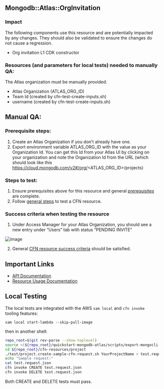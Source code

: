 ## Mongodb::Atlas::OrgInvitation

### Impact
The following components use this resource and are potentially impacted by any changes. They should also be validated to ensure the changes do not cause a regression.
- Org invitation L1 CDK constructor


### Resources (and parameters for local tests) needed to manually QA:
The Atlas organization must be manually provided.
- Atlas Organization (ATLAS_ORG_ID)
- Team Id (created by cfn-test-create-inputs.sh)
- username (created by cfn-test-create-inputs.sh)



## Manual QA:

### Prerequisite steps:
1. Create an Atlas Organization if you don’t already have one.
2. Export environment variable ATLAS_ORG_ID with the value as your Organization Id. You can get this Id from your Atlas UI 
by clicking on your organization and note the Organization Id from the URL (which should look like this https://cloud.mongodb.com/v2#/org/<ATLAS_ORG_ID>/projects)


### Steps to test:
1. Ensure prerequisites above for this resource and general [prerequisites](../../../TESTING.md.md#prerequisites) are complete.
2. Follow [general steps](../../../TESTING.md.md#steps) to test a CFN resource.

### Success criteria when testing the resource
1. Under Access Manager for your Atlas Organization, you should see a new entry under “Users” tab with status “PENDING INVITE”  

![image](https://user-images.githubusercontent.com/122359335/227275914-4af66737-fa72-49f8-8713-9d298606bc4f.png)

2. General [CFN resource success criteria](../../../TESTING.md.md#success-criteria-when-testing-the-resource) should be satisfied.

## Important Links
- [API Documentation](https://www.mongodb.com/docs/atlas/reference/api/organization-create-one-invitation/#invite-one-user-to-an-service-organization)
- [Resource Usage Documentation](https://www.mongodb.com/docs/atlas/invitations/#invitations-to-organizations-and-projects)

## Local Testing

The local tests are integrated with the AWS `sam local` and `cfn invoke` tooling features:

```
sam local start-lambda --skip-pull-image
```
then in another shell:
```bash
repo_root=$(git rev-parse --show-toplevel)
source <(${repo_root}/quickstart-mongodb-atlas/scripts/export-mongocli-config.py)
cd ${repo_root}/cfn-resources/project
./test/project.create-sample-cfn-request.sh YourProjectName > test.request.json 
echo "Sample request:"
cat test.request.json
cfn invoke CREATE test.request.json 
cfn invoke DELETE test.request.json 
```

Both CREATE and DELETE tests must pass.
